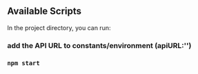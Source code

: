 ## Available Scripts

In the project directory, you can run:

### add the API URL to constants/environment (apiURL:'')

### `npm start`
